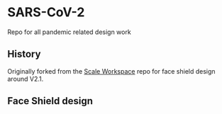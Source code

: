 # SARS-CoV-2
 Repo for all pandemic related design work

 ## History

 Originally forked from the [Scale Workspace](https://www.scaleworkspace.com/) repo for face shield design around V2.1.

 ## Face Shield design
